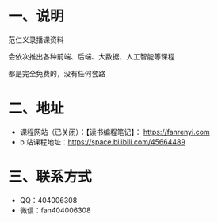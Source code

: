 # 一、说明

范仁义录播课资料

会依次推出各种前端、后端、大数据、人工智能等课程

都是完全免费的，没有任何套路

# 二、地址

- 课程网站（已关闭）：【读书编程笔记】： https://fanrenyi.com
- b 站课程地址：https://space.bilibili.com/45664489

# 三、联系方式

- QQ：404006308
- 微信：fan404006308
